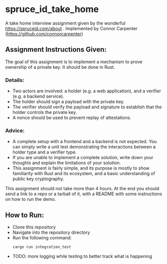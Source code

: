 # spruce_id_take_home
A take home interview assignment given by the wonderful https://spruceid.com/about .
Implemented by Connor Carpenter (https://github.com/connorcarpenter)

## Assignment Instructions Given:
The goal of this assignment is to implement a mechanism to prove ownership of a private key. It should be done in Rust.

### Details:
- Two actors are involved: a holder (e.g. a web application), and a verifier (e.g. a backend service).
- The holder should sign a payload with the private key.
- The verifier should verify the payload and signature to establish that the holder controls the private key.
- A nonce should be used to prevent replay of attestations.

### Advice:
- A complete setup with a frontend and a backend is not expected. You can simply write a unit test demonstrating the interactions between a holder type and a verifier type.
- If you are unable to implement a complete solution, write down your thoughts and explain the limitations of your solution.
- This assignment is fairly simple, and its purpose is mostly to show familiarity with Rust and its ecosystem, and a basic understanding of public key cryptography.

This assignment should not take more than 4 hours. At the end you should send a link to a repo or a tarball of it, with a README with some instructions on how to run the demo.

## How to Run:
- Clone this repository
- Navigate into the repository directory
- Run the following command:
  ```
  cargo run integration_test
  ```
- TODO: more logging while testing to better track what is happening

